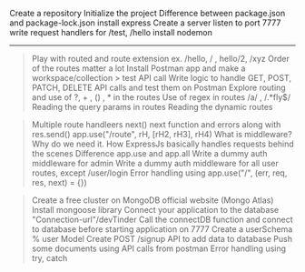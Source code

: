 Create a repository
Initialize the project
Difference between package.json and package-lock.json
install express
Create a server
listen to port 7777
write request handlers for /test, /hello
install nodemon 

---------------------------------------------------

> Play with routed and route extension ex. /hello, / , hello/2, /xyz
> Order of the routes matter a lot
> Install Postman app and make a workspace/collection > test API call
> Write logic to handle GET, POST, PATCH, DELETE API calls and test them on Postman
> Explore routing and use of ?, + , () , * in the routes
> Use of regex in routes /a/ , /.*fly$/
> Reading the query params in routes
> Reading the dynamic routes

> Multiple route handleers 
> next()
> next function and errors along with res.send()
> app.use("/route", rH, [rH2, rH3], rH4)
> What is middleware? Why do we need it.
> How ExpressJs basically handles requests behind the scenes
> Difference app.use and app.all
> Write a dummy auth middleware for admin
> Write a dummy auth middleware for all user routes, except /user/login
> Error handling using app.use("/", (err, req, res, next) = {})

> Create a free cluster on MongoDB official website (Mongo Atlas)
> Install mongoose library
> Connect your application to the database "Connection-url"/devTinder
> Call the connectDB function and connect to database before starting application on 7777
> Create a userSchema % user Model
> Create POST /signup API to add data to database
> Push some documents using API calls from postman
> Error handling using try, catch

